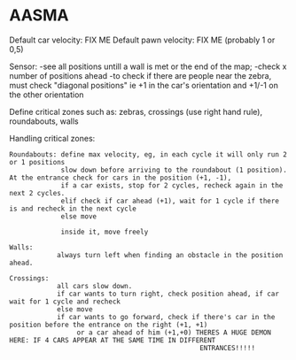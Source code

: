 # AASMA

Default car velocity: FIX ME
Default pawn velocity: FIX ME (probably 1 or 0,5)

Sensor: 
        -see all positions untill a wall is met or the end of the map;
        -check x number of positions ahead
        -to check if there are people near the zebra, must check "diagonal positions" ie +1 in the car's orientation and 
        +1/-1 on the other orientation
        
 Define critical zones such as: zebras, crossings (use right hand rule), roundabouts, walls
 
 Handling critical zones:
    
    Roundabouts: define max velocity, eg, in each cycle it will only run 2 or 1 positions
                 slow down before arriving to the roundabout (1 position). At the entrance check for cars in the position (+1, -1), 
                 if a car exists, stop for 2 cycles, recheck again in the next 2 cycles.
                 elif check if car ahead (+1), wait for 1 cycle if there is and recheck in the next cycle
                 else move
                 
                 inside it, move freely
                 
    Walls:
                always turn left when finding an obstacle in the position ahead.
                
    Crossings:
                all cars slow down.
                if car wants to turn right, check position ahead, if car wait for 1 cycle and recheck
                else move
                if car wants to go forward, check if there's car in the position before the entrance on the right (+1, +1)
                     or a car ahead of him (+1,+0) THERES A HUGE DEMON HERE: IF 4 CARS APPEAR AT THE SAME TIME IN DIFFERENT
                                                    ENTRANCES!!!!!
                     
                     
               
                
 

